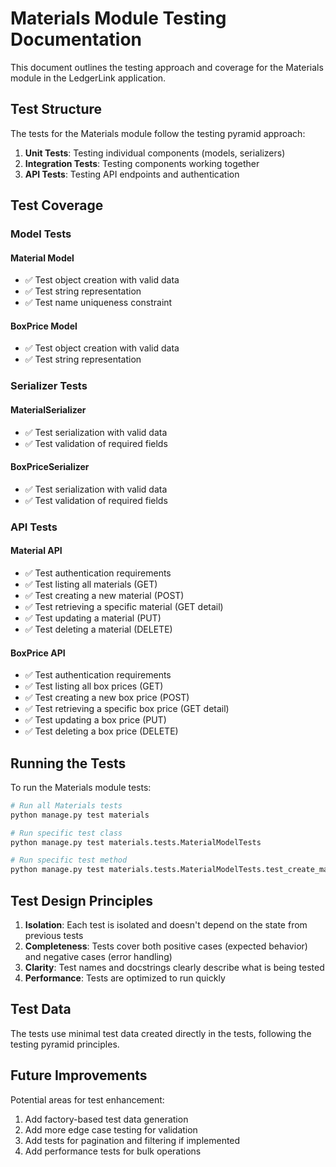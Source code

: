 # Materials Module Testing Documentation

This document outlines the testing approach and coverage for the Materials module in the LedgerLink application.

## Test Structure

The tests for the Materials module follow the testing pyramid approach:

1. **Unit Tests**: Testing individual components (models, serializers)
2. **Integration Tests**: Testing components working together
3. **API Tests**: Testing API endpoints and authentication

## Test Coverage

### Model Tests

#### Material Model
- ✅ Test object creation with valid data
- ✅ Test string representation
- ✅ Test name uniqueness constraint

#### BoxPrice Model
- ✅ Test object creation with valid data
- ✅ Test string representation

### Serializer Tests

#### MaterialSerializer
- ✅ Test serialization with valid data
- ✅ Test validation of required fields

#### BoxPriceSerializer
- ✅ Test serialization with valid data
- ✅ Test validation of required fields

### API Tests

#### Material API
- ✅ Test authentication requirements
- ✅ Test listing all materials (GET)
- ✅ Test creating a new material (POST)
- ✅ Test retrieving a specific material (GET detail)
- ✅ Test updating a material (PUT)
- ✅ Test deleting a material (DELETE)

#### BoxPrice API
- ✅ Test authentication requirements
- ✅ Test listing all box prices (GET)
- ✅ Test creating a new box price (POST)
- ✅ Test retrieving a specific box price (GET detail)
- ✅ Test updating a box price (PUT)
- ✅ Test deleting a box price (DELETE)

## Running the Tests

To run the Materials module tests:

```bash
# Run all Materials tests
python manage.py test materials

# Run specific test class
python manage.py test materials.tests.MaterialModelTests

# Run specific test method
python manage.py test materials.tests.MaterialModelTests.test_create_material
```

## Test Design Principles

1. **Isolation**: Each test is isolated and doesn't depend on the state from previous tests
2. **Completeness**: Tests cover both positive cases (expected behavior) and negative cases (error handling)
3. **Clarity**: Test names and docstrings clearly describe what is being tested
4. **Performance**: Tests are optimized to run quickly

## Test Data

The tests use minimal test data created directly in the tests, following the testing pyramid principles.

## Future Improvements

Potential areas for test enhancement:

1. Add factory-based test data generation
2. Add more edge case testing for validation
3. Add tests for pagination and filtering if implemented
4. Add performance tests for bulk operations